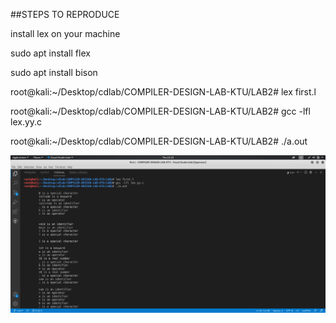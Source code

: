 ##STEPS TO REPRODUCE

install lex on your machine

sudo apt install flex

sudo apt install bison


root@kali:~/Desktop/cdlab/COMPILER-DESIGN-LAB-KTU/LAB2# lex first.l 

root@kali:~/Desktop/cdlab/COMPILER-DESIGN-LAB-KTU/LAB2# gcc -lfl lex.yy.c 

root@kali:~/Desktop/cdlab/COMPILER-DESIGN-LAB-KTU/LAB2# ./a.out 
<div align="center">
  <img src="output.png"/> 
</div>

